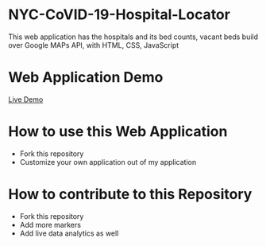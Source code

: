# NYC-CoVID-19-Hospital-Locator
This web application has the hospitals and its bed counts, vacant beds build over Google MAPs API, with HTML, CSS, JavaScript

# Web Application Demo
[Live Demo](https://sailikhithk.com/NYC-CoVID-19-Hospital-Locator/)



# How to use this Web Application 
* Fork this repository
* Customize your own application out of my application

# How to contribute to this Repository
* Fork this repository
* Add more markers
* Add live data analytics as well
